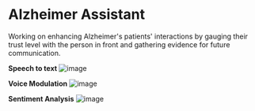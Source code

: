 # Alzheimer Assistant
Working on enhancing Alzheimer's patients' interactions by gauging their trust level with the person in front and gathering evidence for future communication.

**Speech to text**
![image](https://github.com/Muthulakshimi/alzheimer/assets/49741335/5f854890-8fa9-40fd-98e0-d90ca2fe5b49)

**Voice Modulation**
![image](https://github.com/Muthulakshimi/alzheimer/assets/49741335/816ca29e-9a15-4777-8692-3d7a137d198d)

**Sentiment Analysis**
![image](https://github.com/Muthulakshimi/alzheimer/assets/49741335/35b73dc4-5c07-48b4-b554-59c38d04aba3)


